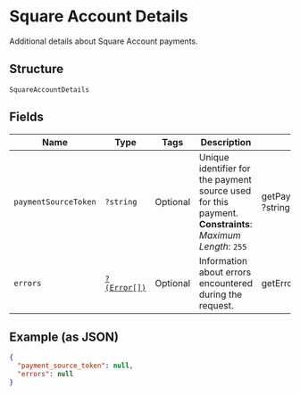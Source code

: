 
# Square Account Details

Additional details about Square Account payments.

## Structure

`SquareAccountDetails`

## Fields

| Name | Type | Tags | Description | Getter | Setter |
|  --- | --- | --- | --- | --- | --- |
| `paymentSourceToken` | `?string` | Optional | Unique identifier for the payment source used for this payment.<br>**Constraints**: *Maximum Length*: `255` | getPaymentSourceToken(): ?string | setPaymentSourceToken(?string paymentSourceToken): void |
| `errors` | [`?(Error[])`](../../doc/models/error.md) | Optional | Information about errors encountered during the request. | getErrors(): ?array | setErrors(?array errors): void |

## Example (as JSON)

```json
{
  "payment_source_token": null,
  "errors": null
}
```

